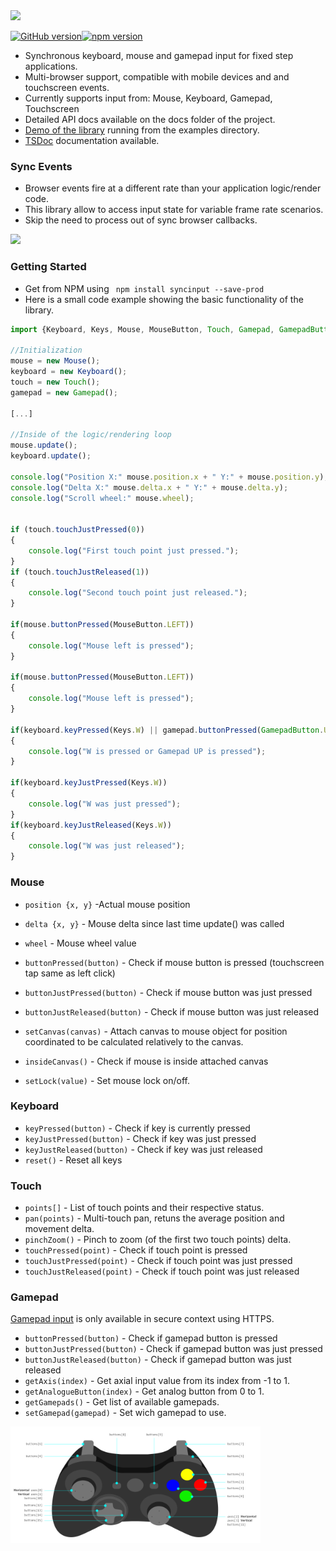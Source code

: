 <img src="./readme/logo.png" width=250/>

[![GitHub version](https://badge.fury.io/gh/tentone%2Fsyncinput.svg)](https://badge.fury.io/gh/tentone%2Fsyncinput)[![npm version](https://badge.fury.io/js/syncinput.svg)](https://badge.fury.io/js/syncinput)

- Synchronous keyboard, mouse and gamepad input for fixed step applications.
- Multi-browser support, compatible with mobile devices and and touchscreen events.
- Currently supports input from: Mouse, Keyboard, Gamepad, Touchscreen
- Detailed API docs available on the docs folder of the project.
- [Demo of the library](https://tentone.github.io/syncinput/demo/) running from the examples directory.
- [TSDoc](https://tentone.github.io/syncinput/docs/) documentation available.

### Sync Events

- Browser events fire at a different rate than your application logic/render code.
- This library allow to access input state for variable frame rate scenarios.
- Skip the need to process out of sync browser callbacks.

<img src="./readme/timing.png" width=700/>

### Getting Started
 - Get from NPM using ` npm install syncinput --save-prod`
 - Here is a small code example showing the basic functionality of the library.

```javascript
import {Keyboard, Keys, Mouse, MouseButton, Touch, Gamepad, GamepadButton} from 'syncinput';

//Initialization
mouse = new Mouse();
keyboard = new Keyboard();
touch = new Touch();
gamepad = new Gamepad();

[...]

//Inside of the logic/rendering loop
mouse.update();
keyboard.update();

console.log("Position X:" mouse.position.x + " Y:" + mouse.position.y);
console.log("Delta X:" mouse.delta.x + " Y:" + mouse.delta.y);
console.log("Scroll wheel:" mouse.wheel);


if (touch.touchJustPressed(0)) 
{
	console.log("First touch point just pressed.");
}
if (touch.touchJustReleased(1)) 
{
	console.log("Second touch point just released.");
}

if(mouse.buttonPressed(MouseButton.LEFT))
{
	console.log("Mouse left is pressed");
}

if(mouse.buttonPressed(MouseButton.LEFT))
{
	console.log("Mouse left is pressed");
}

if(keyboard.keyPressed(Keys.W) || gamepad.buttonPressed(GamepadButton.UP))
{
	console.log("W is pressed or Gamepad UP is pressed");
}

if(keyboard.keyJustPressed(Keys.W))
{
	console.log("W was just pressed");
}
if(keyboard.keyJustReleased(Keys.W))
{
	console.log("W was just released");
}
```

### Mouse

- `position {x, y}` -Actual mouse position
- `delta {x, y}` - Mouse delta since last time update() was called
- `wheel` - Mouse wheel value

- `buttonPressed(button)` - Check if mouse button is pressed (touchscreen tap same as left click)
- `buttonJustPressed(button)` - Check if mouse button was just pressed
- `buttonJustReleased(button)` - Check if mouse button was just released
- `setCanvas(canvas)` - Attach canvas to mouse object for position coordinated to be calculated relatively to the canvas.
- `insideCanvas()` - Check if mouse is inside attached canvas
- `setLock(value)` - Set mouse lock on/off.

### Keyboard

- `keyPressed(button)` - Check if key is currently pressed
- `keyJustPressed(button)` - Check if key was just pressed
- `keyJustReleased(button)` - Check if key was just released
- `reset()` - Reset all keys

### Touch
- `points[]` - List of touch points and their respective status.
- `pan(points)` - Multi-touch pan, retuns the average position and movement delta.
- `pinchZoom()` - Pinch to zoom (of the first two touch points) delta.
- `touchPressed(point)` - Check if touch point is pressed
- `touchJustPressed(point)` - Check if touch point was just pressed
- `touchJustReleased(point)` - Check if touch point was just released


### Gamepad
[Gamepad input](https://developer.mozilla.org/en-US/docs/Web/API/Gamepad_API) is only available in secure context using HTTPS. 

- `buttonPressed(button)` - Check if gamepad button is pressed
- `buttonJustPressed(button)` - Check if gamepad button was just pressed
- `buttonJustReleased(button)` - Check if gamepad button was just released
- `getAxis(index)` - Get axial input value from its index from -1 to 1.
- `getAnalogueButton(index)` - Get analog button from 0 to 1.
- `getGamepads()` - Get list of available gamepads.
- `setGamepad(gamepad)` - Set wich gamepad to use.

<img src="./readme/standard.png" width=400/>